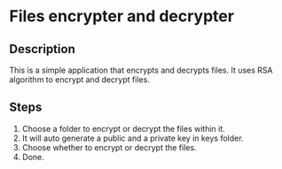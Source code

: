 # Files encrypter and decrypter

## Description

This is a simple application that encrypts and decrypts files. It uses RSA algorithm to encrypt and decrypt files.

## Steps

1. Choose a folder to encrypt or decrypt the files within it.
2. It will auto generate a public and a private key in keys folder.
3. Choose whether to encrypt or decrypt the files.
4. Done.